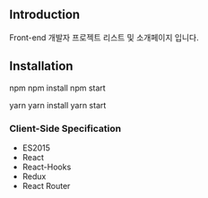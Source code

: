## Introduction
Front-end 개발자 프로젝트 리스트 및 소개페이지 입니다.

## Installation

npm
npm install
npm start

yarn
yarn install
yarn start

### Client-Side Specification

- ES2015
- React
- React-Hooks
- Redux
- React Router